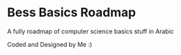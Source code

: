 # Bess Basics Roadmap

A fully roadmap of computer science basics stuff in Arabic

Coded and Designed by Me :)
